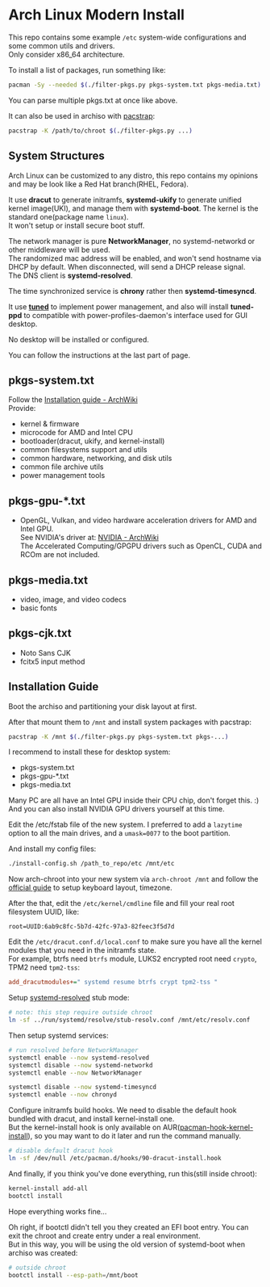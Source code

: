 # Arch Linux Modern Install

This repo contains some example `/etc` system-wide configurations and some common utils and drivers.\
Only consider x86_64 architecture.

To install a list of packages, run something like:

```bash
pacman -Sy --needed $(./filter-pkgs.py pkgs-system.txt pkgs-media.txt)
```

You can parse multiple pkgs.txt at once like above.

It can also be used in archiso with [pacstrap](https://wiki.archlinux.org/title/Pacstrap):

```bash
pacstrap -K /path/to/chroot $(./filter-pkgs.py ...)
```

## System Structures

Arch Linux can be customized to any distro, this repo contains my opinions and may be look like a Red Hat branch(RHEL, Fedora).

It use **dracut** to generate initramfs, **systemd-ukify** to generate unified kernel image(UKI), and manage them with **systemd-boot**. The kernel is the standard one(package name `linux`).\
It won't setup or install secure boot stuff.

The network manager is pure **NetworkManager**, no systemd-networkd or other middleware will be used.\
The randomized mac address will be enabled, and won't send hostname via DHCP by default. When disconnected, will send a DHCP release signal.\
The DNS client is **systemd-resolved**.

The time synchronized service is **chrony** rather then **systemd-timesyncd**.

It use [**tuned**](https://wiki.archlinux.org/title/TuneD) to implement power management, and also will install **tuned-ppd** to compatible with power-profiles-daemon's interface used for GUI desktop.

No desktop will be installed or configured.

You can follow the instructions at the last part of page.

## pkgs-system.txt

Follow the [Installation guide - ArchWiki](https://wiki.archlinux.org/title/Installation_guide)\
Provide:

- kernel & firmware
- microcode for AMD and Intel CPU
- bootloader(dracut, ukify, and kernel-install)
- common filesystems support and utils
- common hardware, networking, and disk utils
- common file archive utils
- power management tools

## pkgs-gpu-*.txt

- OpenGL, Vulkan, and video hardware acceleration drivers for AMD and Intel GPU.\
  See NVIDIA's driver at: [NVIDIA - ArchWiki](https://wiki.archlinux.org/title/NVIDIA)\
  The Accelerated Computing/GPGPU drivers such as OpenCL, CUDA and RCOm are not included.

## pkgs-media.txt

- video, image, and video codecs
- basic fonts

## pkgs-cjk.txt

- Noto Sans CJK
- fcitx5 input method

## Installation Guide

Boot the archiso and partitioning your disk layout at first.

After that mount them to `/mnt` and install system packages with pacstrap:

```bash
pacstrap -K /mnt $(./filter-pkgs.py pkgs-system.txt pkgs-...)
```

I recommend to install these for desktop system:

- pkgs-system.txt
- pkgs-gpu-*.txt
- pkgs-media.txt

Many PC are all have an Intel GPU inside their CPU chip, don't forget this. :)\
And you can also install NVIDIA GPU drivers yourself at this time.

Edit the /etc/fstab file of the new system. I preferred to add a `lazytime` option to all the main drives, and a `umask=0077` to the boot partition.

And install my config files:

```bash
./install-config.sh /path_to_repo/etc /mnt/etc
```

Now arch-chroot into your new system via `arch-chroot /mnt` and follow the [official guide](https://wiki.archlinux.org/title/Installation_guide) to setup keyboard layout, timezone.

After the that, edit the `/etc/kernel/cmdline` file and fill your real root filesystem UUID, like:

```text
root=UUID:6ab9c8fc-5b7d-42fc-97a3-82feec3f5d7d
```

Edit the `/etc/dracut.conf.d/local.conf` to make sure you have all the kernel modules that you need in the initramfs state.\
For example, btrfs need `btrfs` module, LUKS2 encrypted root need `crypto`, TPM2 need `tpm2-tss`:

```ini
add_dracutmodules+=" systemd resume btrfs crypt tpm2-tss "
```

Setup [systemd-resolved](https://wiki.archlinux.org/title/Systemd-resolved) stub mode:

```bash
# note: this step require outside chroot
ln -sf ../run/systemd/resolve/stub-resolv.conf /mnt/etc/resolv.conf
```

Then setup systemd services:

```bash
# run resolved before NetworkManager
systemctl enable --now systemd-resolved
systemctl disable --now systemd-networkd
systemctl enable --now NetworkManager

systemctl disable --now systemd-timesyncd
systemctl enable --now chronyd
```

Configure initramfs build hooks. We need to disable the default hook bundled with dracut, and install kernel-install one.\
But the kernel-install hook is only available on AUR([pacman-hook-kernel-install](https://aur.archlinux.org/packages/pacman-hook-kernel-install)), so you may want to do it later and run the command manually.

```bash
# disable default dracut hook
ln -sf /dev/null /etc/pacman.d/hooks/90-dracut-install.hook
```

And finally, if you think you've done everything, run this(still inside chroot):

```bash
kernel-install add-all
bootctl install
```

Hope everything works fine...

Oh right, if bootctl didn't tell you they created an EFI boot entry. You can exit the chroot and create entry under a real environment.\
But in this way, you will be using the old version of systemd-boot when archiso was created:

```bash
# outside chroot
bootctl install --esp-path=/mnt/boot
```
